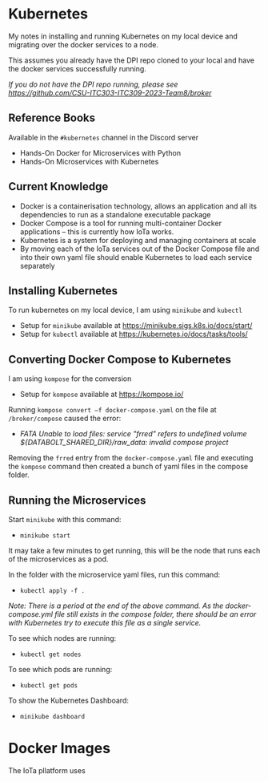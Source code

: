 # Kubernetes 

My notes in installing and running Kubernetes on my local device and migrating over the docker services to a node. 

This assumes you already have the DPI repo cloned to your local and have the docker services successfully running. 

*If you do not have the DPI repo running, please see https://github.com/CSU-ITC303-ITC309-2023-Team8/broker* 

## Reference Books 

Available in the `#kubernetes` channel in the Discord server 

- Hands-On Docker for Microservices with Python 
- Hands-On Microservices with Kubernetes 

## Current Knowledge 

- Docker is a containerisation technology, allows an application and all its dependencies to run as a standalone executable package 
- Docker Compose is a tool for running multi-container Docker applications – this is currently how IoTa works. 
- Kubernetes is a system for deploying and managing containers at scale 
- By moving each of the IoTa services out of the Docker Compose file and into their own yaml file should enable Kubernetes to load each service separately 

## Installing Kubernetes 

To run kubernetes on my local device, I am using `minikube` and `kubectl` 

- Setup for `minikube` available at https://minikube.sigs.k8s.io/docs/start/  
- Setup for `kubectl` available at https://kubernetes.io/docs/tasks/tools/  

## Converting Docker Compose to Kubernetes 

I am using `kompose` for the conversion 

- Setup for `kompose` available at https://kompose.io/  

Running `kompose convert –f docker-compose.yaml` on the file at `/broker/compose` caused the error: 

- *FATA Unable to load files: service "frred" refers to undefined volume ${DATABOLT_SHARED_DIR}/raw_data: invalid compose project* 

Removing the `frred` entry from the `docker-compose.yaml` file and executing the `kompose` command then created a bunch of yaml files in the compose folder.

## Running the Microservices 

Start `minikube` with this command: 

- `minikube start` 

It may take a few minutes to get running, this will be the node that runs each of the microservices as a pod. 

In the folder with the microservice yaml files, run this command: 

- `kubectl apply -f .`

*Note: There is a period at the end of the above command. As the docker-compose.yml file still exists in the compose folder, there should be an error with Kubernetes try to execute this file as a single service.* 

To see which nodes are running: 

- `kubectl get nodes`

To see which pods are running: 

- `kubectl get pods` 

To show the Kubernetes Dashboard: 

- `minikube dashboard` 

# Docker Images

The IoTa pllatform uses